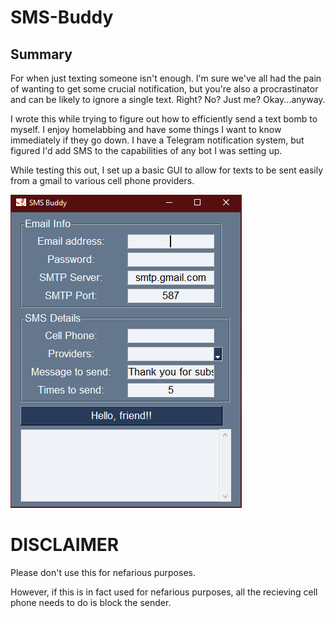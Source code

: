 # SMS-Buddy
 
## Summary
For when just texting someone isn't enough.  I'm sure we've all had the pain of wanting to get some crucial notification, but you're also a procrastinator and can be likely to ignore a single text.  Right?  No?  Just me? Okay...anyway. 

I wrote this while trying to figure out how to efficiently send a text bomb to myself.  I enjoy homelabbing and have some things I want to know immediately if they go down.  I have a Telegram notification system, but figured I'd add SMS to the capabilities of any bot I was setting up.  

While testing this out, I set up a basic GUI to allow for texts to be sent easily from a gmail to various cell phone providers.  


![alt text](images/default.PNG)


# DISCLAIMER
Please don't use this for nefarious purposes.

However, if this is in fact used for nefarious purposes, all the recieving cell phone needs to do is block the sender.
